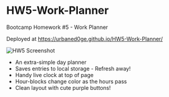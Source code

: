 # HW5-Work-Planner
Bootcamp Homework #5 - Work Planner

Deployed at https://urbaned0ge.github.io/HW5-Work-Planner/

![HW5 Screenshot](https://user-images.githubusercontent.com/88916382/134754770-6122cdc4-f24c-4bf3-a3ab-e7c75f61323e.png)

* An extra-simple day planner
* Saves entries to local storage - Refresh away!
* Handy live clock at top of page
* Hour-blocks change color as the hours pass
* Clean layout with cute purple buttons!

